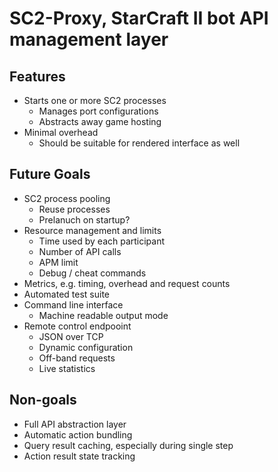 # SC2-Proxy, StarCraft II bot API management layer

## Features
* Starts one or more SC2 processes
    * Manages port configurations
    * Abstracts away game hosting
* Minimal overhead
    * Should be suitable for rendered interface as well

## Future Goals
* SC2 process pooling
    * Reuse processes
    * Prelanuch on startup?
* Resource management and limits
    * Time used by each participant
    * Number of API calls
    * APM limit
    * Debug / cheat commands
* Metrics, e.g. timing, overhead and request counts
* Automated test suite
* Command line interface
    * Machine readable output mode
* Remote control endpooint
    * JSON over TCP
    * Dynamic configuration
    * Off-band requests
    * Live statistics

## Non-goals
* Full API abstraction layer
* Automatic action bundling
* Query result caching, especially during single step
* Action result state tracking
